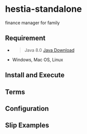 # hestia-standalone
finance manager for family

## Requirement
* > Java 8.0  [Java Download](http://www.oracle.com/technetwork/java/javase/downloads/index.html)
* Windows, Mac OS, Linux

## Install and Execute

## Terms

## Configuration

## Slip Examples
